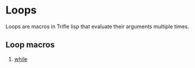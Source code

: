 # Loops

Loops are macros in Trifle lisp that evaluate their arguments multiple
times.

## Loop macros

1. [while](Loops-While.md)
